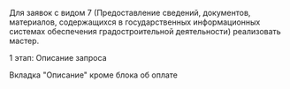 Для заявок с видом 7 (Предоставление сведений, документов, материалов, содержащихся в
государственных информационных системах обеспечения градостроительной деятельности) реализовать
мастер.

1 этап: Описание запроса

Вкладка "Описание" кроме блока об оплате
